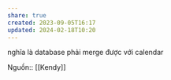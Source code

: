 ```yaml
---
share: true
created: 2023-09-05T16:17
updated: 2024-02-18T10:20
---
```

nghĩa là database phải merge được với calendar

Nguồn:: [[Kendy]]